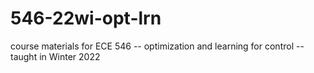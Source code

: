 # 546-22wi-opt-lrn
course materials for ECE 546 -- optimization and learning for control -- taught in Winter 2022

